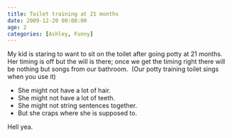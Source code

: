 ```yaml
---
title: Toilet training at 21 months
date: 2009-12-20 00:08:00
age: 2
categories: [Ashley, Funny]
---
```

<p>My kid is staring to want to sit on the toilet after going potty at 21 months.  Her timing is off but the will is there; once we get the timing right there will be nothing but songs from our bathroom.  (Our potty training toilet sings when you use it)</p>  <ul>   <li>She might not have a lot of hair.</li>    <li>She might not have a lot of teeth.</li>    <li>She might not string sentences together.</li>    <li>But she craps where she is supposed to.</li> </ul>  <p>Hell yea.</p>
